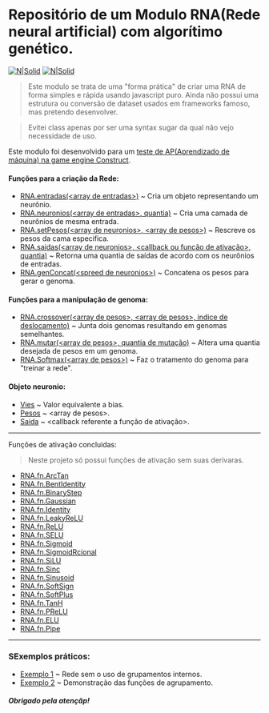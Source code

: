 # Repositório de um Modulo RNA(Rede neural artificial) com algorítimo genético.

[![N|Solid](https://cdn.discordapp.com/attachments/631607183301148672/724397007170568313/paypal.png)](https://www.paypal.com/cgi-bin/webscr?cmd=_donations&business=fabinhoec2210@gmail.com&item_name=F%C3%A1bio&currency_code=BRL)  [![N|Solid](https://cdn.discordapp.com/attachments/631607183301148672/724397005543178270/picpay.png)](https://app.picpay.com/user/smuu)

> Este modulo se trata de uma "forma prática" de criar uma RNA de forma simples e rápida usando javascript puro.
> Ainda não possui uma estrutura ou conversão de dataset usados em frameworks famoso, mas pretendo desenvolver.

> Evitei class apenas por ser uma syntax sugar da qual não vejo necessidade de uso.

Este modulo foi desenvolvido para um [teste de AP(Aprendizado de máquina)  na game engine Construct](https://www.facebook.com/watch/?v=889808384919613).

#### Funções para a criação da Rede:
- [RNA.entradas(\<array de entradas>)](/RNA/index.js#L45) ~ Cria um objeto representando um neurônio.
- [RNA.neuronios(\<array de entradas>, quantia)](/RNA/index.js#L79) ~ Cria uma camada de neurônios de mesma entrada.
- [RNA.setPesos(\<array de neuronios>, \<array de pesos>)](/RNA/index.js#L84) ~ Rescreve os pesos da cama especifica.
- [RNA.saidas(\<array de neuronios>, \<callback ou função de ativação>, quantia)](/RNA/index.js#L80) ~ Retorna uma quantia de saídas de acordo com os neurônios de entradas.
- [RNA.genConcat(\<spreed de neuronios>)](/RNA/index.js#L87) ~ Concatena os pesos para gerar o genoma.


#### Funções para a manipulação de genoma:
- [RNA.crossover(\<array de pesos>, \<array de pesos>, indice de deslocamento)](/RNA/index.js#L74) ~ Junta dois genomas resultando em genomas semelhantes.
- [RNA.mutar(\<array de pesos>, quantia de mutação)](/RNA/index.js#L65) ~ Altera uma quantia desejada de pesos em um genoma.
- [RNA.Softmax(\<array de pesos>)](/RNA/index.js#L40) ~ Faz o tratamento do genoma para "treinar a rede".


#### Objeto neuronio:
- [Vies](/RNA/index.js#L49) ~ Valor equivalente a bias.
- [Pesos](/RNA/index.js#L53) ~ \<array de pesos>.
- [Saida](/RNA/index.js#L57) ~ \<callback referente a função de ativação>.

---

Funções de ativação concluidas:
> Neste projeto só possui funções de ativação sem suas derivaras.
- [RNA.fn.ArcTan](/RNA/index.js#L2)
- [RNA.fn.BentIdentity](/RNA/index.js#L3)
- [RNA.fn.BinaryStep](/RNA/index.js#L4)
- [RNA.fn.Gaussian](/RNA/index.js#L5)
- [RNA.fn.Identity](/RNA/index.js#L6)
- [RNA.fn.LeakyReLU](/RNA/index.js#L7)
- [RNA.fn.ReLU](/RNA/index.js#L8)
- [RNA.fn.SELU](/RNA/index.js#L9)
- [RNA.fn.Sigmoid](/RNA/index.js#L10)
- [RNA.fn.SigmoidRcional](/RNA/index.js#L11)
- [RNA.fn.SiLU](/RNA/index.js#L12)
- [RNA.fn.Sinc](/RNA/index.js#L13)
- [RNA.fn.Sinusoid](/RNA/index.js#L14)
- [RNA.fn.SoftSign](/RNA/index.js#L15)
- [RNA.fn.SoftPlus](/RNA/index.js#L16)
- [RNA.fn.TanH](/RNA/index.js#L17)
- [RNA.fn.PReLU](/RNA/index.js#L18)
- [RNA.fn.ELU](/RNA/index.js#L19)
- [RNA.fn.Pipe](/RNA/index.js#L20)

---
### SExemplos práticos:
- [Exemplo 1](/exemplo-1.js) ~ Rede sem o uso de grupamentos internos.
- [Exemplo 2](/exemplo-2.js) ~ Demonstração das funções de agrupamento.


##### Obrigado pela atençãp!
